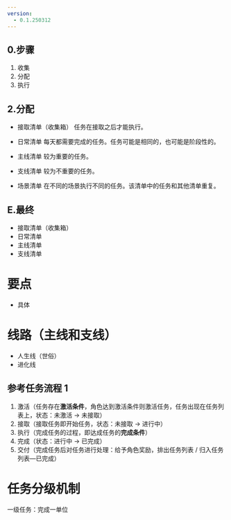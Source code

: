 ```yaml
---
version:
  - 0.1.250312
---
```


## 0.步骤

1. 收集
2. 分配
3. 执行

## 2.分配

- 接取清单（收集箱）
	任务在接取之后才能执行。
	
- 日常清单
    每天都需要完成的任务。任务可能是相同的，也可能是阶段性的。
- 主线清单
	较为重要的任务。
- 支线清单
	较为不重要的任务。

- 场景清单
	在不同的场景执行不同的任务。该清单中的任务和其他清单重复。

## E.最终

- 接取清单（收集箱）
- 日常清单
- 主线清单
- 支线清单

# 要点

- 具体

# 线路（主线和支线）

- 人生线（世俗）
- 进化线

## 参考任务流程 1

1. 激活（任务存在**激活条件**，角色达到激活条件则激活任务，任务出现在任务列表上，状态：未激活 -> 未接取）
2. 接取（接取任务即开始任务，状态：未接取 -> 进行中）
3. 执行（完成任务的过程，即达成任务的**完成条件**）
4. 完成（状态：进行中 -> 已完成）
5. 交付（完成任务后对任务进行处理：给予角色奖励，排出任务列表 / 归入任务列表—已完成）

# 任务分级机制

一级任务：完成一单位